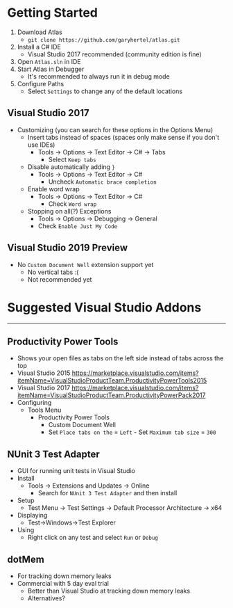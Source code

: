# Getting Started

1. Download Atlas
    - `git clone https://github.com/garyhertel/atlas.git`
2. Install a C# IDE
   - Visual Studio 2017 recommended (community edition is fine)
3. Open `Atlas.sln` in IDE
4. Start Atlas in Debugger
    - It's recommended to always run it in debug mode
5. Configure Paths
    - Select `Settings` to change any of the default locations
    

## Visual Studio 2017

* Customizing (you can search for these options in the Options Menu)
  - Insert tabs instead of spaces (spaces only make sense if you don't use IDEs)
    - Tools -> Options -> Text Editor -> C# -> Tabs
	  - Select `Keep tabs`
  - Disable automatically adding `}`
	- Tools -> Options -> Text Editor -> C#
	  - Uncheck `Automatic brace completion`
  - Enable word wrap
	- Tools -> Options -> Text Editor -> C#
	  - Check `Word wrap`
  - Stopping on all(?) Exceptions
	- Tools -> Options -> Debugging -> General
	-   Check `Enable Just My Code`

## Visual Studio 2019 Preview
  - No `Custom Document Well` extension support yet
    - No vertical tabs :(
    - Not recommended yet

# Suggested Visual Studio Addons
---
## Productivity Power Tools
* Shows your open files as tabs on the left side instead of tabs across the top
* Visual Studio 2015
			https://marketplace.visualstudio.com/items?itemName=VisualStudioProductTeam.ProductivityPowerTools2015
* Visual Studio 2017
			https://marketplace.visualstudio.com/items?itemName=VisualStudioProductTeam.ProductivityPowerPack2017
* Configuring
  - Tools Menu
    - Productivity Power Tools
       - Custom Document Well
       - Set `Place tabs on the` = `Left`
			 - Set `Maximum tab size` = `300`

## NUnit 3 Test Adapter
* GUI for running unit tests in Visual Studio
* Install
  - Tools -> Extensions and Updates -> Online
    - Search for `NUnit 3 Test Adapter` and then install
* Setup
  - Test Menu -> Test Settings -> Default Processor Architecture -> x64
* Displaying
  - Test->Windows->Test Explorer
* Using
  - Right click on any test and select `Run` or `Debug`

## dotMem
* For tracking down memory leaks
* Commercial with 5 day eval trial
  - Better than Visual Studio at tracking down memory leaks
  - Alternatives?